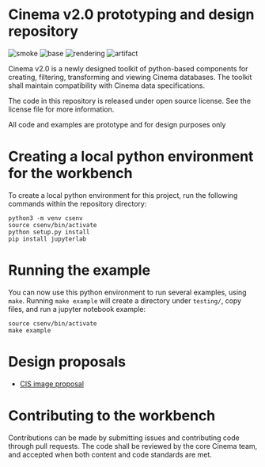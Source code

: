 # Cinema v2.0 prototyping and design repository
![smoke](https://github.com/cinemascience/workbench/actions/workflows/CinemaSmokeTest.yml/badge.svg)
![base](https://github.com/cinemascience/workbench/actions/workflows/CinemaComparisonTest.yml/badge.svg)
![rendering](https://github.com/cinemascience/workbench/actions/workflows/CinemaRenderTest.yml/badge.svg)
![artifact](https://github.com/cinemascience/workbench/actions/workflows/CinemaArtifactSourceTest.yml/badge.svg)

Cinema v2.0 is a newly designed toolkit of python-based components for creating, filtering, transforming and viewing Cinema databases. The toolkit shall maintain compatibility with Cinema data specifications.

The code in this repository is released under open source license. See the license file for more information.

All code and examples are prototype and for design purposes only

# Creating a local python environment for the workbench

To create a local python environment for this project, run the following commands within the repository directory:
```
python3 -m venv csenv
source csenv/bin/activate
python setup.py install
pip install jupyterlab
```

# Running the example

You can now use this python environment to run several examples, using `make`. Running `make example` will create a directory under `testing/`, copy files, and run a jupyter notebook example:

```
source csenv/bin/activate
make example
```

# Design proposals

- [CIS image proposal](doc/cis_proposal.md)

# Contributing to the workbench

Contributions can be made by submitting issues and contributing code through pull requests. The code shall be reviewed by the core Cinema team, and accepted when both content and code standards are met.


